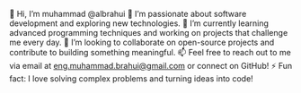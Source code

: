👋 Hi, I’m muhammad @albrahui
👀 I’m passionate about software development and exploring new technologies.
🌱 I’m currently learning advanced programming techniques and working on projects that challenge me every day.
💞️ I’m looking to collaborate on open-source projects and contribute to building something meaningful.
📫 Feel free to reach out to me via email at eng.muhammad.brahui@gmail.com or connect on GitHub!
⚡ Fun fact: I love solving complex problems and turning ideas into code!
